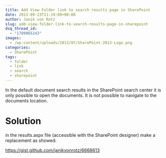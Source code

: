```yaml
---
title: Add View Folder link to search results page in SharePoint
date: 2013-09-23T11:19:09+00:00
author: Janik von Rotz
slug: add-view-folder-link-to-search-results-page-in-sharepoint
dsq_thread_id:
  - "1789065243"
images:
  - /wp-content/uploads/2013/07/SharePoint-2013-Logo.png
categories:
  - SharePoint
tags:
  - folder
  - link
  - search
  - sharepoint
---
```

In the default document search results in the SharePoint search center it is only possible to open the documents. It is not possible to navigate to the documents location. <!--more-->

<h1>Solution</h1>

in the results.aspx file (accessible with the SharePoint designer) make a replacement as showed:

https://gist.github.com/janikvonrotz/6668613